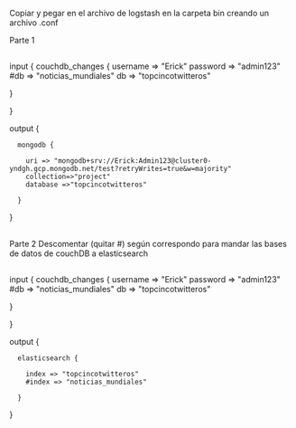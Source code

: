 ﻿Copiar y pegar en el archivo de logstash en la carpeta bin creando un archivo .conf

Parte 1
## 
input {
  couchdb_changes {
    username => "Erick"
    password => "admin123"
    #db   => "noticias_mundiales"
    db => "topcincotwitteros"
    
  }

}

output {

 
      mongodb {
        
        uri => "mongodb+srv://Erick:Admin123@cluster0-yndgh.gcp.mongodb.net/test?retryWrites=true&w=majority"
        collection=>"project"
        database =>"topcincotwitteros"
                
      }
   
}
##
Parte 2
Descomentar (quitar #) según correspondo para mandar las bases de datos de couchDB a elasticsearch
##
input {
  couchdb_changes {
    username => "Erick"
    password => "admin123"
    #db   => "noticias_mundiales"
    db => "topcincotwitteros"
    
  }

}

output {
 
      elasticsearch {
        
        index => "topcincotwitteros"
        #index => "noticias_mundiales"
                
      }
   
}
##
